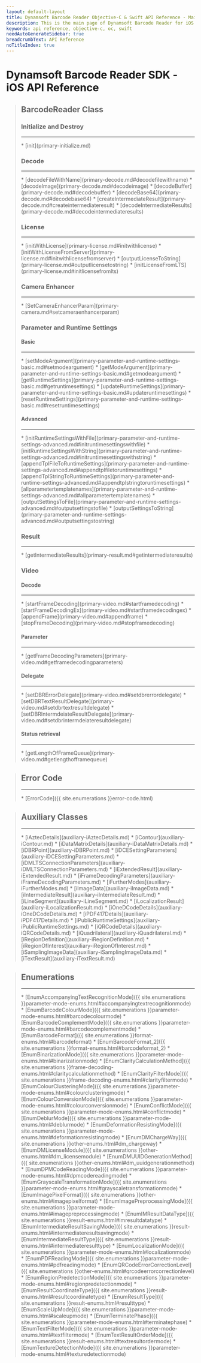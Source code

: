 ```yaml
---
layout: default-layout
title: Dynamsoft Barcode Reader Objective-C & Swift API Reference - Main Page
description: This is the main page of Dynamsoft Barcode Reader for iOS SDK API Reference.
keywords: api reference, objective-c, oc, swift
needAutoGenerateSidebar: true
breadcrumbText: API Reference
noTitleIndex: true
---
```


# Dynamsoft Barcode Reader SDK - iOS API Reference

<div class="doc-card-prefix doc-card-list-prefix"></div>

> ## BarcodeReader Class
> ### Initialize and Destroy
> <hr>
> * [init](primary-initialize.md)
>
> ### Decode
> <hr>
> * [decodeFileWithName](primary-decode.md#decodefilewithname)
> * [decodeImage](primary-decode.md#decodeimage)
> * [decodeBuffer](primary-decode.md#decodebuffer)
> * [decodeBase64](primary-decode.md#decodebase64)
> * [createIntermediateResult](primary-decode.md#createintermediateresult)
> * [decodeIntermediateResults](primary-decode.md#decodeintermediateresults)
>
> ### License
> <hr>
> * [initWithLicense](primary-license.md#initwithlicense)
> * [initWithLicenseFromServer](primary-license.md#initwithlicensefromserver)
> * [outputLicenseToString](primary-license.md#outputlicensetostring)
> * [initLicenseFromLTS](primary-license.md#initlicensefromlts)
>
> ### Camera Enhancer
> <hr>
> * [SetCameraEnhancerParam](primary-camera.md#setcameraenhancerparam)
>
> ### Parameter and Runtime Settings
>
> #### Basic
> <hr>
> * [setModeArgument](primary-parameter-and-runtime-settings-basic.md#setmodeargument)
> * [getModeArgument](primary-parameter-and-runtime-settings-basic.md#getmodeargument)
> * [getRuntimeSettings](primary-parameter-and-runtime-settings-basic.md#getruntimesettings)
> * [updateRuntimeSettings](primary-parameter-and-runtime-settings-basic.md#updateruntimesettings)
> * [resetRuntimeSettings](primary-parameter-and-runtime-settings-basic.md#resetruntimesettings)
>
> #### Advanced
> <hr>
> * [initRuntimeSettingsWithFile](primary-parameter-and-runtime-settings-advanced.md#initruntimesettingswithfile)
> * [initRuntimeSettingsWithString](primary-parameter-and-runtime-settings-advanced.md#initruntimesettingswithstring)
> * [appendTplFileToRuntimeSettings](primary-parameter-and-runtime-settings-advanced.md#appendtplfiletoruntimesettings)
> * [appendTplStringToRuntimeSettings](primary-parameter-and-runtime-settings-advanced.md#appendtplstringtoruntimesettings)
> * [allparametertemplatenames](primary-parameter-and-runtime-settings-advanced.md#allparametertemplatenames)
> * [outputSettingsToFile](primary-parameter-and-runtime-settings-advanced.md#outputsettingstofile)
> * [outputSettingsToString](primary-parameter-and-runtime-settings-advanced.md#outputsettingstostring)
>
> ### Result
> <hr>
> * [getIntermediateResults](primary-result.md#getintermediateresults)
>
> ### Video
>
> #### Decode
> <hr>
> * [startFrameDecoding](primary-video.md#startframedecoding)
> * [startFrameDecodingEx](primary-video.md#startframedecodingex)
> * [appendFrame](primary-video.md#appendframe)
> * [stopFrameDecoding](primary-video.md#stopframedecoding)
>
> #### Parameter
> <hr>
> * [getFrameDecodingParameters](primary-video.md#getframedecodingparameters)
>
> #### Delegate
> <hr>
> * [setDBRErrorDelegate](primary-video.md#setdbrerrordelegate)
> * [setDBRTextResultDelegate](primary-video.md#setdbrtextresultdelegate)
> * [setDBRIntermdeiateResultDelegate](primary-video.md#setdbrintermdeiateresultdelegate)
>
> #### Status retrieval
> <hr>
> * [getLengthOfFrameQueue](primary-video.md#getlengthofframequeue)

<div class="doc-card-prefix doc-card-list-prefix"></div>

> ## Error Code
> <hr>
> * [ErrorCode]({{ site.enumerations }}error-code.html)

<div class="doc-card-prefix doc-card-list-prefix"></div>

> ## Auxiliary Classes
> <hr>
> * [iAztecDetails](auxiliary-iAztecDetails.md)
> * [iContour](auxiliary-iContour.md)
> * [iDataMatrixDetails](auxiliary-iDataMatrixDetails.md)
> * [iDBRPoint](auxiliary-iDBRPoint.md)
> * [iDCESettingParameters](auxiliary-iDCESettingParameters.md)
> * [iDMLTSConnectionParameters](auxiliary-iDMLTSConnectionParameters.md)
> * [iExtendedResult](auxiliary-iExtendedResult.md)
> * [iFrameDecodingParameters](auxiliary-iFrameDecodingParameters.md)
> * [iFurtherModes](auxiliary-iFurtherModes.md)
> * [iImageData](auxiliary-iImageData.md)
> * [iIntermediateResult](auxiliary-iIntermediateResult.md)
> * [iLineSegment](auxiliary-iLineSegment.md)
> * [iLocalizationResult](auxiliary-iLocalizationResult.md)
> * [iOneDCodeDetails](auxiliary-iOneDCodeDetails.md)
> * [iPDF417Details](auxiliary-iPDF417Details.md)
> * [iPublicRuntimeSettings](auxiliary-iPublicRuntimeSettings.md)
> * [iQRCodeDetails](auxiliary-iQRCodeDetails.md)
> * [iQuadrilateral](auxiliary-iQuadrilateral.md)
> * [iRegionDefinition](auxiliary-iRegionDefinition.md)
> * [iRegionOfInterest](auxiliary-iRegionOfInterest.md)
> * [iSamplingImageData](auxiliary-iSamplingImageData.md)
> * [iTextResult](auxiliary-iTextResult.md)

<div class="doc-card-prefix doc-card-list-prefix"></div>

> ## Enumerations
> <hr>
> * [EnumAccompanyingTextRecognitionMode]({{ site.enumerations }}parameter-mode-enums.html#accompanyingtextrecognitionmode)
> * [EnumBarcodeColourMode]({{ site.enumerations }}parameter-mode-enums.html#barcodecolourmode)
> * [EnumBarcodeComplementMode]({{ site.enumerations }}parameter-mode-enums.html#barcodecomplementmode)
> * [EnumBarcodeFormat]({{ site.enumerations }}format-enums.html#barcodeformat)
> * [EnumBarcodeFormat_2]({{ site.enumerations }}format-enums.html#barcodeformat_2)
> * [EnumBinarizationMode]({{ site.enumerations }}parameter-mode-enums.html#binarizationmode)
> * [EnumClarityCalculationMethod]({{ site.enumerations }}frame-decoding-enums.html#claritycalculationmethod)
> * [EnumClarityFilterMode]({{ site.enumerations }}frame-decoding-enums.html#clarityfiltermode)
> * [EnumColourClusteringMode]({{ site.enumerations }}parameter-mode-enums.html#colourclusteringmode)
> * [EnumColourConversionMode]({{ site.enumerations }}parameter-mode-enums.html#colourconversionmode)
> * [EnumConflictMode]({{ site.enumerations }}parameter-mode-enums.html#conflictmode)
> * [EnumDeblurMode]({{ site.enumerations }}parameter-mode-enums.html#deblurmode)
> * [EnumDeformationResistingMode]({{ site.enumerations }}parameter-mode-enums.html#deformationresistingmode)
> * [EnumDMChargeWay]({{ site.enumerations }}other-enums.html#dm_chargeway)
> * [EnumDMLicenseModule]({{ site.enumerations }}other-enums.html#dm_licensemodule)
> * [EnumDMUUIDGenerationMethod]({{ site.enumerations }}other-enums.html#dm_uuidgenerationmethod)
> * [EnumDPMCodeReadingMode]({{ site.enumerations }}parameter-mode-enums.html#dpmcodereadingmode)
> * [EnumGrayscaleTransformationMode]({{ site.enumerations }}parameter-mode-enums.html#grayscaletransformationmode)
> * [EnumImagePixelFormat]({{ site.enumerations }}other-enums.html#imagepixelformat)
> * [EnumImagePreprocessingMode]({{ site.enumerations }}parameter-mode-enums.html#imagepreprocessingmode)
> * [EnumIMResultDataType]({{ site.enumerations }}result-enums.html#imresultdatatype)
> * [EnumIntermediateResultSavingMode]({{ site.enumerations }}result-enums.html#intermediateresultsavingmode)
> * [EnumIntermediateResultType]({{ site.enumerations }}result-enums.html#intermediateresulttype)
> * [EnumLocalizationMode]({{ site.enumerations }}parameter-mode-enums.html#localizationmode)
> * [EnumPDFReadingMode]({{ site.enumerations }}parameter-mode-enums.html#pdfreadingmode)
> * [EnumQRCodeErrorCorrectionLevel]({{ site.enumerations }}other-enums.html#qrcodeerrorcorrectionlevel)
> * [EnumRegionPredetectionMode]({{ site.enumerations }}parameter-mode-enums.html#regionpredetectionmode)
> * [EnumResultCoordinateType]({{ site.enumerations }}result-enums.html#resultcoordinatetype)
> * [EnumResultType]({{ site.enumerations }}result-enums.html#resulttype)
> * [EnumScaleUpMode]({{ site.enumerations }}parameter-mode-enums.html#scaleupmode)
> * [EnumTerminatePhase]({{ site.enumerations }}parameter-mode-enums.html#terminatephase)
> * [EnumTextFilterMode]({{ site.enumerations }}parameter-mode-enums.html#textfiltermode)
> * [EnumTextResultOrderMode]({{ site.enumerations }}result-enums.html#textresultordermode)
> * [EnumTextureDetectionMode]({{ site.enumerations }}parameter-mode-enums.html#texturedetectionmode)
